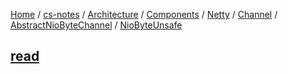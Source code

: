 [Home](https://mengxianbin.github.io) /
[cs-notes](https://mengxianbin.github.io/cs-notes/site) /
[Architecture](https://mengxianbin.github.io/cs-notes/site/Architecture) /
[Components](https://mengxianbin.github.io/cs-notes/site/Architecture/Components) /
[Netty](https://mengxianbin.github.io/cs-notes/site/Architecture/Components/Netty) /
[Channel](https://mengxianbin.github.io/cs-notes/site/Architecture/Components/Netty/Channel) /
[AbstractNioByteChannel](https://mengxianbin.github.io/cs-notes/site/Architecture/Components/Netty/Channel/AbstractNioByteChannel) /
[NioByteUnsafe](https://mengxianbin.github.io/cs-notes/site/Architecture/Components/Netty/Channel/AbstractNioByteChannel/NioByteUnsafe)

## [read](https://mengxianbin.github.io/cs-notes/site/Architecture/Components/Netty/Channel/AbstractNioByteChannel/NioByteUnsafe/read)
